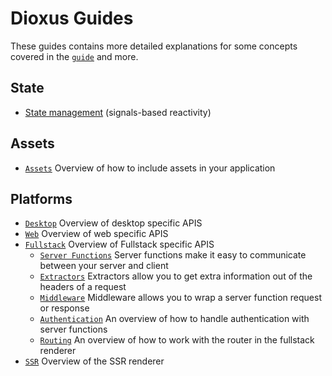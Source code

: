 # Dioxus Guides

These guides contains more detailed explanations for some concepts covered in the [`guide`](../guide/index.md) and more.

## State

- [State management](managing_state.md) (signals-based reactivity)

## Assets

- [`Assets`](assets.md) Overview of how to include assets in your application

## Platforms

- [`Desktop`](desktop/index.md) Overview of desktop specific APIS
- [`Web`](web/index.md) Overview of web specific APIS
- [`Fullstack`](fullstack/index.md) Overview of Fullstack specific APIS
    - [`Server Functions`](fullstack/server_functions.md) Server functions make it easy to communicate between your server and client
    - [`Extractors`](fullstack/extractors.md) Extractors allow you to get extra information out of the headers of a request
    - [`Middleware`](fullstack/middleware.md) Middleware allows you to wrap a server function request or response
    - [`Authentication`](fullstack/authentication.md) An overview of how to handle authentication with server functions
    - [`Routing`](fullstack/routing.md) An overview of how to work with the router in the fullstack renderer
- [`SSR`](ssr.md) Overview of the SSR renderer

